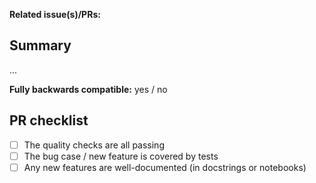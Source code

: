 **Related issue(s)/PRs:** <!-- GitHub issue number, e.g. "resolves #1216" -->

## Summary

...

<!-- A clear and concise description of the contents of this pull request. -->

**Fully backwards compatible:** yes / no

<!-- if not, include a short justification -->

## PR checklist
<!-- tick off [X] as applicable -->
- [ ] The quality checks are all passing
- [ ] The bug case / new feature is covered by tests
- [ ] Any new features are well-documented (in docstrings or notebooks)
